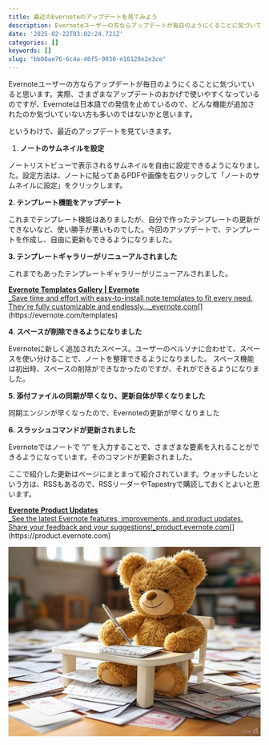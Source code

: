 ```yaml
---
title: 最近のEvernoteのアップデートを見てみよう
description: Evernoteユーザーの方ならアップデートが毎日のようにくることに気づいていると思います。実際、さまざまなアップデートのおかげで使いやすくなっているのですが、Evernoteは日本語での発信を止めているので、どんな機能が追加されたのか気づいていない方も多いのではないかと思います
date: '2025-02-22T03:02:24.721Z'
categories: []
keywords: []
slug: "bb08ae76-6c4a-40f5-9030-e16128e2e3ce"
---
```

Evernoteユーザーの方ならアップデートが毎日のようにくることに気づいていると思います。実際、さまざまなアップデートのおかげで使いやすくなっているのですが、Evernoteは日本語での発信を止めているので、どんな機能が追加されたのか気づいていない方も多いのではないかと思います。

というわけで、最近のアップデートを見ていきます。

1.  **ノートのサムネイルを設定**

ノートリストビューで表示されるサムネイルを自由に設定できるようになりました。設定方法は、ノートに貼ってあるPDFや画像を右クリックして「ノートのサムネイルに設定」をクリックします。

**2\. テンプレート機能をアップデート**

これまでテンプレート機能はありましたが、自分で作ったテンプレートの更新ができないなど、使い勝手が悪いものでした。今回のアップデートで、テンプレートを作成し、自由に更新もできるようになりました。

**3\. テンプレートギャラリーがリニューアルされました**

これまでもあったテンプレートギャラリーがリニューアルされました。

[**Evernote Templates Gallery | Evernote**  
_Save time and effort with easy-to-install note templates to fit every need. They're fully customizable and endlessly…_evernote.com](https://evernote.com/templates "https://evernote.com/templates")[](https://evernote.com/templates)

**4\. スペースが削除できるようになりました**

Evernoteに新しく追加されたスペース。ユーザーのペルソナに合わせて、スペースを使い分けることで、ノートを整理できるようになりました。 スペース機能は初出時、スペースの削除ができなかったのですが、それができるようになりました。

**5\. 添付ファイルの同期が早くなり、更新自体が早くなりました**

同期エンジンが早くなったので、Evernoteの更新が早くなりました

**6\. スラッシュコマンドが更新されました**

Evernoteではノートで “/” を入力することで、さまざまな要素を入れることができるようになっています。そのコマンドが更新されました。

ここで紹介した更新はページにまとまって紹介されています。ウォッチしたいという方は、RSSもあるので、RSSリーダーやTapestryで購読しておくとよいと思います。

[**Evernote Product Updates**  
_See the latest Evernote features, improvements, and product updates. Share your feedback and your suggestions!_product.evernote.com](https://product.evernote.com "https://product.evernote.com")[](https://product.evernote.com)

![](1__TayOIin7uWpYIgn3m4Wdrg.jpeg)
